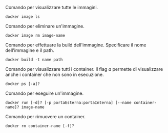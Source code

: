 Comando per visualizzare tutte le immagini.
```
docker image ls
```
Comando per eliminare un'immagine.
```
docker image rm image-name
```
Comando per effettuare la build dell'immagine. Specificare il nome dell'immagine e il path.
```
docker build -t name path
```
Comando per visualizzare tutti i container. Il flag *a* permette di visualizzare anche i container che non sono in esecuzione.
```
docker ps [-a]?
```
Comando per eseguire un'immagine.
```
docker run [-d]? [-p portaEsterna:portaInterna] [--name container-name]? image-name
```
Comando per rimuovere un container.
```
docker rm container-name [-f]?
```